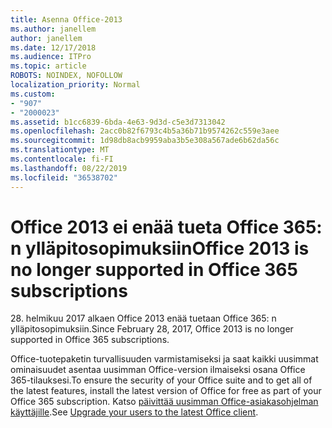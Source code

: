 ```yaml
---
title: Asenna Office-2013
ms.author: janellem
author: janellem
ms.date: 12/17/2018
ms.audience: ITPro
ms.topic: article
ROBOTS: NOINDEX, NOFOLLOW
localization_priority: Normal
ms.custom:
- "907"
- "2000023"
ms.assetid: b1cc6839-6bda-4e63-9d3d-c5e3d7313042
ms.openlocfilehash: 2acc0b82f6793c4b5a36b71b9574262c559e3aee
ms.sourcegitcommit: 1d98db8acb9959aba3b5e308a567ade6b62da56c
ms.translationtype: MT
ms.contentlocale: fi-FI
ms.lasthandoff: 08/22/2019
ms.locfileid: "36538702"
---
```

# <a name="office-2013-is-no-longer-supported-in-office-365-subscriptions"></a><span data-ttu-id="e5f20-102">Office 2013 ei enää tueta Office 365: n ylläpitosopimuksiin</span><span class="sxs-lookup"><span data-stu-id="e5f20-102">Office 2013 is no longer supported in Office 365 subscriptions</span></span>

<span data-ttu-id="e5f20-103">28. helmikuu 2017 alkaen Office 2013 enää tuetaan Office 365: n ylläpitosopimuksiin.</span><span class="sxs-lookup"><span data-stu-id="e5f20-103">Since February 28, 2017, Office 2013 is no longer supported in Office 365 subscriptions.</span></span>
  
<span data-ttu-id="e5f20-104">Office-tuotepaketin turvallisuuden varmistamiseksi ja saat kaikki uusimmat ominaisuudet asentaa uusimman Office-version ilmaiseksi osana Office 365-tilauksesi.</span><span class="sxs-lookup"><span data-stu-id="e5f20-104">To ensure the security of your Office suite and to get all of the latest features, install the latest version of Office for free as part of your Office 365 subscription.</span></span> <span data-ttu-id="e5f20-105">Katso [päivittää uusimman Office-asiakasohjelman käyttäjille](https://docs.microsoft.com/office365/admin/setup/upgrade-users-to-latest-office-client).</span><span class="sxs-lookup"><span data-stu-id="e5f20-105">See [Upgrade your users to the latest Office client](https://docs.microsoft.com/office365/admin/setup/upgrade-users-to-latest-office-client).</span></span>
  